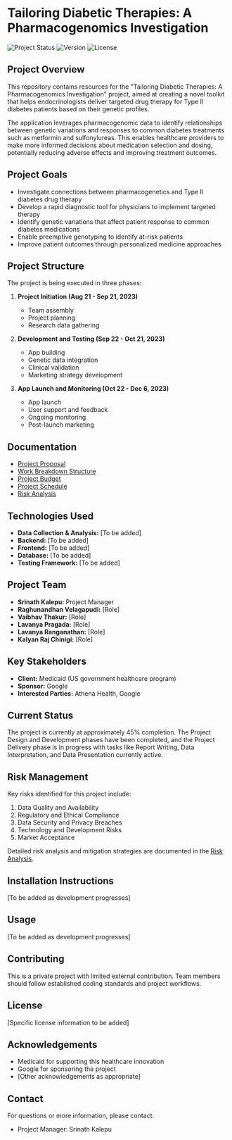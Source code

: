 # Tailoring Diabetic Therapies: A Pharmacogenomics Investigation

![Project Status](https://img.shields.io/badge/status-in_progress-yellow)
![Version](https://img.shields.io/badge/version-0.1.0-blue)
![License](https://img.shields.io/badge/license-MIT-green)

## Project Overview

This repository contains resources for the "Tailoring Diabetic Therapies: A Pharmacogenomics Investigation" project, aimed at creating a novel toolkit that helps endocrinologists deliver targeted drug therapy for Type II diabetes patients based on their genetic profiles.

The application leverages pharmacogenomic data to identify relationships between genetic variations and responses to common diabetes treatments such as metformin and sulfonylureas. This enables healthcare providers to make more informed decisions about medication selection and dosing, potentially reducing adverse effects and improving treatment outcomes.

## Project Goals

- Investigate connections between pharmacogenetics and Type II diabetes drug therapy
- Develop a rapid diagnostic tool for physicians to implement targeted therapy
- Identify genetic variations that affect patient response to common diabetes medications
- Enable preemptive genotyping to identify at-risk patients
- Improve patient outcomes through personalized medicine approaches

## Project Structure

The project is being executed in three phases:

1. **Project Initiation (Aug 21 - Sep 21, 2023)**
   - Team assembly
   - Project planning
   - Research data gathering

2. **Development and Testing (Sep 22 - Oct 21, 2023)**
   - App building
   - Genetic data integration
   - Clinical validation
   - Marketing strategy development

3. **App Launch and Monitoring (Oct 22 - Dec 6, 2023)**
   - App launch
   - User support and feedback
   - Ongoing monitoring
   - Post-launch marketing

## Documentation

- [Project Proposal](docs/project_proposal.pdf)
- [Work Breakdown Structure](docs/wbs_structure.pdf)
- [Project Budget](docs/project_budget.pdf)
- [Project Schedule](docs/project_schedule.pdf)
- [Risk Analysis](docs/risk_analysis.pdf)

## Technologies Used

- **Data Collection & Analysis:** [To be added]
- **Backend:** [To be added]
- **Frontend:** [To be added]
- **Database:** [To be added]
- **Testing Framework:** [To be added]

## Project Team

- **Srinath Kalepu:** Project Manager
- **Raghunandhan Velagapudi:** [Role]
- **Vaibhav Thakur:** [Role]
- **Lavanya Pragada:** [Role]
- **Lavanya Ranganathan:** [Role]
- **Kalyan Raj Chinigi:** [Role]

## Key Stakeholders

- **Client:** Medicaid (US government healthcare program)
- **Sponsor:** Google
- **Interested Parties:** Athena Health, Google

## Current Status

The project is currently at approximately 45% completion. The Project Design and Development phases have been completed, and the Project Delivery phase is in progress with tasks like Report Writing, Data Interpretation, and Data Presentation currently active.

## Risk Management

Key risks identified for this project include:

1. Data Quality and Availability
2. Regulatory and Ethical Compliance
3. Data Security and Privacy Breaches
4. Technology and Development Risks
5. Market Acceptance

Detailed risk analysis and mitigation strategies are documented in the [Risk Analysis](docs/risk_analysis.pdf).

## Installation Instructions

[To be added as development progresses]

## Usage

[To be added as development progresses]

## Contributing

This is a private project with limited external contribution. Team members should follow established coding standards and project workflows.

## License

[Specific license information to be added]

## Acknowledgements

- Medicaid for supporting this healthcare innovation
- Google for sponsoring the project
- [Other acknowledgements as appropriate]

## Contact

For questions or more information, please contact:
- Project Manager: Srinath Kalepu
